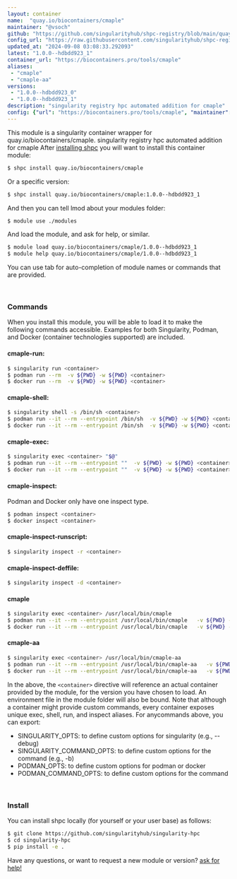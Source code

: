 ```yaml
---
layout: container
name:  "quay.io/biocontainers/cmaple"
maintainer: "@vsoch"
github: "https://github.com/singularityhub/shpc-registry/blob/main/quay.io/biocontainers/cmaple/container.yaml"
config_url: "https://raw.githubusercontent.com/singularityhub/shpc-registry/main/quay.io/biocontainers/cmaple/container.yaml"
updated_at: "2024-09-08 03:08:33.292093"
latest: "1.0.0--hdbdd923_1"
container_url: "https://biocontainers.pro/tools/cmaple"
aliases:
 - "cmaple"
 - "cmaple-aa"
versions:
 - "1.0.0--hdbdd923_0"
 - "1.0.0--hdbdd923_1"
description: "singularity registry hpc automated addition for cmaple"
config: {"url": "https://biocontainers.pro/tools/cmaple", "maintainer": "@vsoch", "description": "singularity registry hpc automated addition for cmaple", "latest": {"1.0.0--hdbdd923_1": "sha256:154b5f98bf60f01f48e99bcfaa8209c6e69ddcd06009ccb46f2876517b696f38"}, "tags": {"1.0.0--hdbdd923_0": "sha256:68edc82dc07544bfabdfd4753d5a35ada7c13c2462ccc2d370819e6d0b2f7378", "1.0.0--hdbdd923_1": "sha256:154b5f98bf60f01f48e99bcfaa8209c6e69ddcd06009ccb46f2876517b696f38"}, "docker": "quay.io/biocontainers/cmaple", "aliases": {"cmaple": "/usr/local/bin/cmaple", "cmaple-aa": "/usr/local/bin/cmaple-aa"}}
---
```


This module is a singularity container wrapper for quay.io/biocontainers/cmaple.
singularity registry hpc automated addition for cmaple
After [installing shpc](#install) you will want to install this container module:


```bash
$ shpc install quay.io/biocontainers/cmaple
```

Or a specific version:

```bash
$ shpc install quay.io/biocontainers/cmaple:1.0.0--hdbdd923_1
```

And then you can tell lmod about your modules folder:

```bash
$ module use ./modules
```

And load the module, and ask for help, or similar.

```bash
$ module load quay.io/biocontainers/cmaple/1.0.0--hdbdd923_1
$ module help quay.io/biocontainers/cmaple/1.0.0--hdbdd923_1
```

You can use tab for auto-completion of module names or commands that are provided.

<br>

### Commands

When you install this module, you will be able to load it to make the following commands accessible.
Examples for both Singularity, Podman, and Docker (container technologies supported) are included.

#### cmaple-run:

```bash
$ singularity run <container>
$ podman run --rm  -v ${PWD} -w ${PWD} <container>
$ docker run --rm  -v ${PWD} -w ${PWD} <container>
```

#### cmaple-shell:

```bash
$ singularity shell -s /bin/sh <container>
$ podman run --it --rm --entrypoint /bin/sh  -v ${PWD} -w ${PWD} <container>
$ docker run --it --rm --entrypoint /bin/sh  -v ${PWD} -w ${PWD} <container>
```

#### cmaple-exec:

```bash
$ singularity exec <container> "$@"
$ podman run --it --rm --entrypoint ""  -v ${PWD} -w ${PWD} <container> "$@"
$ docker run --it --rm --entrypoint ""  -v ${PWD} -w ${PWD} <container> "$@"
```

#### cmaple-inspect:

Podman and Docker only have one inspect type.

```bash
$ podman inspect <container>
$ docker inspect <container>
```

#### cmaple-inspect-runscript:

```bash
$ singularity inspect -r <container>
```

#### cmaple-inspect-deffile:

```bash
$ singularity inspect -d <container>
```


#### cmaple

```bash
$ singularity exec <container> /usr/local/bin/cmaple
$ podman run --it --rm --entrypoint /usr/local/bin/cmaple   -v ${PWD} -w ${PWD} <container> -c " $@"
$ docker run --it --rm --entrypoint /usr/local/bin/cmaple   -v ${PWD} -w ${PWD} <container> -c " $@"
```


#### cmaple-aa

```bash
$ singularity exec <container> /usr/local/bin/cmaple-aa
$ podman run --it --rm --entrypoint /usr/local/bin/cmaple-aa   -v ${PWD} -w ${PWD} <container> -c " $@"
$ docker run --it --rm --entrypoint /usr/local/bin/cmaple-aa   -v ${PWD} -w ${PWD} <container> -c " $@"
```



In the above, the `<container>` directive will reference an actual container provided
by the module, for the version you have chosen to load. An environment file in the
module folder will also be bound. Note that although a container
might provide custom commands, every container exposes unique exec, shell, run, and
inspect aliases. For anycommands above, you can export:

 - SINGULARITY_OPTS: to define custom options for singularity (e.g., --debug)
 - SINGULARITY_COMMAND_OPTS: to define custom options for the command (e.g., -b)
 - PODMAN_OPTS: to define custom options for podman or docker
 - PODMAN_COMMAND_OPTS: to define custom options for the command

<br>

### Install

You can install shpc locally (for yourself or your user base) as follows:

```bash
$ git clone https://github.com/singularityhub/singularity-hpc
$ cd singularity-hpc
$ pip install -e .
```

Have any questions, or want to request a new module or version? [ask for help!](https://github.com/singularityhub/singularity-hpc/issues)